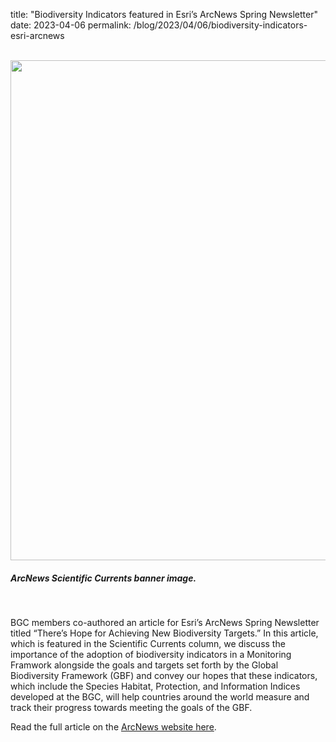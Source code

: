 title: "Biodiversity Indicators featured in Esri’s ArcNews Spring Newsletter"
date: 2023-04-06
permalink: /blog/2023/04/06/biodiversity-indicators-esri-arcnews


<br />

<div class="row padded">
    <div class="col-md-12 padded imgWrapper">
        <img class="center-block" alt="" src="https://mapoflife.github.io/landing/assets/content_static/blog/2023-04-06/arcnews-banner-scientificcurrents-wide.jpeg" width="800px" />
        <div class="caption centered"><h5><em>ArcNews Scientific Currents banner image.</em></h5></div>
    </div>
</div>

<br />

BGC members co-authored an article for Esri’s ArcNews Spring Newsletter titled “There’s Hope for Achieving New Biodiversity Targets.” In this article, which is featured in the Scientific Currents column, we discuss the importance of the adoption of biodiversity indicators in a Monitoring Framwork alongside the goals and targets set forth by the Global Biodiversity Framework (GBF) and convey our hopes that these indicators, which include the Species Habitat, Protection, and Information Indices developed at the BGC, will help countries around the world measure and track their progress towards meeting the goals of the GBF.

Read the full article on the [ArcNews website here](https://www.esri.com/about/newsroom/arcnews/theres-hope-for-achieving-new-biodiversity-targets/). 